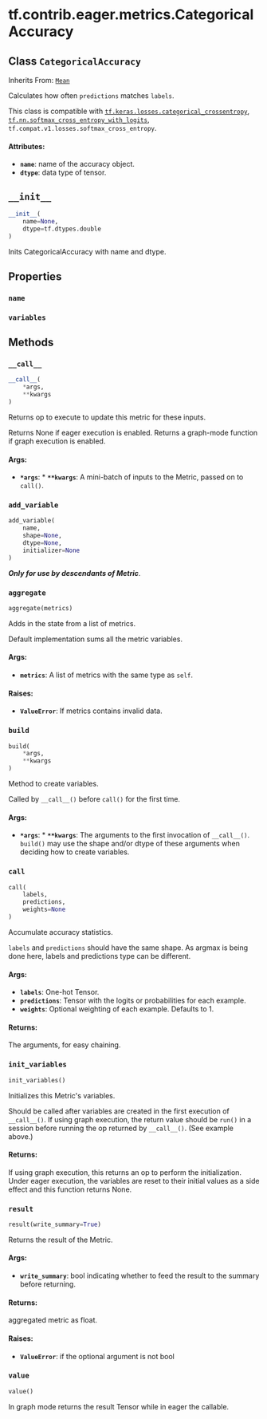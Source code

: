 <div itemscope itemtype="http://developers.google.com/ReferenceObject">
<meta itemprop="name" content="tf.contrib.eager.metrics.CategoricalAccuracy" />
<meta itemprop="path" content="Stable" />
<meta itemprop="property" content="name"/>
<meta itemprop="property" content="variables"/>
<meta itemprop="property" content="__call__"/>
<meta itemprop="property" content="__init__"/>
<meta itemprop="property" content="add_variable"/>
<meta itemprop="property" content="aggregate"/>
<meta itemprop="property" content="build"/>
<meta itemprop="property" content="call"/>
<meta itemprop="property" content="init_variables"/>
<meta itemprop="property" content="result"/>
<meta itemprop="property" content="value"/>
</div>

# tf.contrib.eager.metrics.CategoricalAccuracy

## Class `CategoricalAccuracy`

Inherits From: [`Mean`](../../../../tf/contrib/eager/metrics/Mean.md)

Calculates how often `predictions` matches `labels`.

This class is compatible with <a href="../../../../tf/keras/losses/categorical_crossentropy.md"><code>tf.keras.losses.categorical_crossentropy</code></a>,
<a href="../../../../tf/nn/softmax_cross_entropy_with_logits.md"><code>tf.nn.softmax_cross_entropy_with_logits</code></a>,
`tf.compat.v1.losses.softmax_cross_entropy`.

#### Attributes:

* <b>`name`</b>: name of the accuracy object.
* <b>`dtype`</b>: data type of tensor.

<h2 id="__init__"><code>__init__</code></h2>

``` python
__init__(
    name=None,
    dtype=tf.dtypes.double
)
```

Inits CategoricalAccuracy with name and dtype.



## Properties

<h3 id="name"><code>name</code></h3>



<h3 id="variables"><code>variables</code></h3>





## Methods

<h3 id="__call__"><code>__call__</code></h3>

``` python
__call__(
    *args,
    **kwargs
)
```

Returns op to execute to update this metric for these inputs.

Returns None if eager execution is enabled.
Returns a graph-mode function if graph execution is enabled.

#### Args:

* <b>`*args`</b>: * <b>`**kwargs`</b>: A mini-batch of inputs to the Metric, passed on to `call()`.

<h3 id="add_variable"><code>add_variable</code></h3>

``` python
add_variable(
    name,
    shape=None,
    dtype=None,
    initializer=None
)
```

***Only for use by descendants of Metric***.

<h3 id="aggregate"><code>aggregate</code></h3>

``` python
aggregate(metrics)
```

Adds in the state from a list of metrics.

Default implementation sums all the metric variables.

#### Args:

* <b>`metrics`</b>: A list of metrics with the same type as `self`.


#### Raises:

* <b>`ValueError`</b>: If metrics contains invalid data.

<h3 id="build"><code>build</code></h3>

``` python
build(
    *args,
    **kwargs
)
```

Method to create variables.

Called by `__call__()` before `call()` for the first time.

#### Args:

* <b>`*args`</b>: * <b>`**kwargs`</b>: The arguments to the first invocation of `__call__()`.
   `build()` may use the shape and/or dtype of these arguments
   when deciding how to create variables.

<h3 id="call"><code>call</code></h3>

``` python
call(
    labels,
    predictions,
    weights=None
)
```

Accumulate accuracy statistics.

`labels` and `predictions` should have the same shape.
As argmax is being done here, labels and predictions type
can be different.

#### Args:

* <b>`labels`</b>: One-hot Tensor.
* <b>`predictions`</b>: Tensor with the logits or probabilities for each example.
* <b>`weights`</b>: Optional weighting of each example. Defaults to 1.


#### Returns:

The arguments, for easy chaining.

<h3 id="init_variables"><code>init_variables</code></h3>

``` python
init_variables()
```

Initializes this Metric's variables.

Should be called after variables are created in the first execution
of `__call__()`. If using graph execution, the return value should be
`run()` in a session before running the op returned by `__call__()`.
(See example above.)

#### Returns:

If using graph execution, this returns an op to perform the
initialization. Under eager execution, the variables are reset to their
initial values as a side effect and this function returns None.

<h3 id="result"><code>result</code></h3>

``` python
result(write_summary=True)
```

Returns the result of the Metric.

#### Args:

* <b>`write_summary`</b>: bool indicating whether to feed the result to the summary
    before returning.

#### Returns:

aggregated metric as float.

#### Raises:

* <b>`ValueError`</b>: if the optional argument is not bool

<h3 id="value"><code>value</code></h3>

``` python
value()
```

In graph mode returns the result Tensor while in eager the callable.



